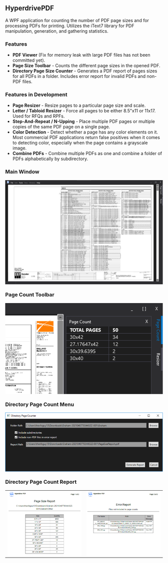 <h2 align="left">HyperdrivePDF</h2>

A WPF application for counting the number of PDF page sizes and for processing PDFs for printing. Utilizes the iText7 library for PDF manipulation, generation, and gathering statistics.

### Features

* <b>PDF Viewer</b> (Fix for memory leak with large PDF files has not been committed yet).
* <b>Page Size Toolbar</b> - Counts the different page sizes in the opened PDF.
* <b>Directory Page Size Counter</b> - Generates a PDF report of pages sizes for all PDFs in a folder. Includes error report for invalid PDFs and non-PDF files.

### Features in Development

* <b>Page Resizer</b> - Resize pages to a particular page size and scale.
* <b>Letter / Tabloid Resizer</b> - Force all pages to be either 8.5"x11 or 11x17. Used for RFQs and RPFs.
* <b>Step-And-Repeat / N-Upping</b> - Place multiple PDF pages or multiple copies of the same PDF page on a single page.
* <b>Color Detection</b> - Detect whether a page has any color elements on it. Most commercial PDF applications return false positives when it comes to detecting color, especially when the page contains a grayscale image.
* <b>Combine PDFs</b> - Combine multiple PDFs as one and combine a folder of PDFs alphabetically by subdirectory.


### Main Window

<p>
  <img width="600" align='center' src="https://raw.githubusercontent.com/dougvanzee/HyperdrivePdf/master/Hyperdrive.Core/Images/Readme/MainWindow.png?raw=true">
</p>

### Page Count Toolbar

<p>
  <img width="600" align='center' src="https://raw.githubusercontent.com/dougvanzee/HyperdrivePdf/master/Hyperdrive.Core/Images/Readme/PageCountToolbar.PNG?raw=true">
</p>

### Directory Page Count Menu

<p>
  <img width="600" align='center' src="https://raw.githubusercontent.com/dougvanzee/HyperdrivePdf/master/Hyperdrive.Core/Images/Readme/DirectoryPageCountMenu.PNG?raw=true">
</p>

### Directory Page Count Report

<table border="0">
 <tr>
    <td><img align='center' src="https://raw.githubusercontent.com/dougvanzee/HyperdrivePdf/master/Hyperdrive.Core/Images/Readme/DirectoryPageCountReport.PNG?raw=true"></td>
    <td><img align='center' src="https://raw.githubusercontent.com/dougvanzee/HyperdrivePdf/master/Hyperdrive.Core/Images/Readme/DirectoryPageCountErrorReport.PNG?raw=true"></td>
 </tr>
</table>
